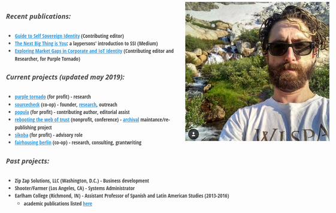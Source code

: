 <style type="text/css" media="screen">
/* Taken from http://markdowncss.github.io/modest/ */
@media print {
  *,
  *:before,
  *:after {
    background: transparent !important;
    color: #000 !important;
    box-shadow: none !important;
    text-shadow: none !important;
  }

  a,
  a:visited {
    text-decoration: underline;
  }

  a[href]:after {
    content: " (" attr(href) ")";
  }

  abbr[title]:after {
    content: " (" attr(title) ")";
  }

  a[href^="#"]:after,
  a[href^="javascript:"]:after {
    content: "";
  }

  pre,
  blockquote {
    border: 1px solid #999;
    page-break-inside: avoid;
  }

  thead {
    display: table-header-group;
  }

  tr,
  img {
    page-break-inside: avoid;
  }

  img {
    max-width: 100% !important;
  }

  p,
  h2,
  h3 {
    orphans: 3;
    widows: 3;
  }

  h2,
  h3 {
    page-break-after: avoid;
  }
}

pre,
code {
  font-family: Menlo, Monaco, "Courier New", monospace;
}

pre {
  padding: .5rem;
  line-height: 1.25;
  overflow-x: scroll;
}

a,
a:visited {
  color: #3498db;
}

a:hover,
a:focus,
a:active {
  color: #2980b9;
}

.modest-no-decoration {
  text-decoration: none;
}

html {
  font-size: 12px;
}

@media screen and (min-width: 32rem) and (max-width: 48rem) {
  html {
    font-size: 15px;
  }
}

@media screen and (min-width: 48rem) {
  html {
    font-size: 16px;
  }
}

body {
  line-height: 1.85;
}

p,
.modest-p {
  font-size: 1rem;
  margin-bottom: 1.3rem;
}

h1,
.modest-h1,
h2,
.modest-h2,
h3,
.modest-h3,
h4,
.modest-h4 {
  margin: 1.414rem 0 .5rem;
  font-weight: inherit;
  line-height: 1.42;
}

h1,
.modest-h1 {
  margin-top: 0;
  font-size: 2.827rem;
}

h2,
.modest-h2 {
  font-size: 1.999rem;
}

h3,
.modest-h3 {
  font-size: 1.414rem;
}

h4,
.modest-h4 {
  font-size: 1.121rem;
}

h5,
.modest-h5 {
  font-size: 1rem;
}

h6,
.modest-h6 {
  font-size: .88rem;
}

small,
.modest-small {
  font-size: .707em;
}

/* https://github.com/mrmrs/fluidity */

img,
canvas,
iframe,
video,
svg,
select,
textarea {
  max-width: 80%;
  margin: 0 auto;
  display: block;
}

@import url(http://fonts.googleapis.com/css?family=Open+Sans+Condensed:300,300italic,700);

@import url(http://fonts.googleapis.com/css?family=Open+Sans:700,700italic);

html {
  font-size: 18px;
  max-width: 100%;
}

body {
  color: #444;
  font-family: 'Open Sans Condensed', sans-serif;
  font-weight: 300;
  margin: 0 auto;
  max-width: 48rem;
  line-height: 1.45;
  padding: .25rem;
}

h1,
h2,
h3,
h4,
h5,
h6 {
  font-family: 'Open Sans', Helvetica, Arial, sans-serif;
  font-weight: 700;
}

h1,
h2,
h3 {
  border-bottom: 2px solid #fafafa;
  margin-bottom: 1.15rem;
  padding-bottom: .5rem;
  text-align: center;
}

blockquote {
  border-left: 8px solid #fafafa;
  padding: 1rem;
}

pre,
code {
  background-color: #fafafa;
}
</style>

<img align="right" src="assets/images/yosemite.jpg">

##### Recent publications:

- [Guide to Self Sovereign Identity](https://www.amazon.com/Comprehensive-Guide-Self-Sovereign-Identity-ebook/dp/B07Q3TXLDP) (Contributing editor)
- [The Next Big Thing is You](https://medium.com/@by_caballero/the-next-big-thing-is-you-cc78547e5d78): a laypersons' introduction to SSI (Medium)
- [Exploring Market Gaps in Corporate and IoT Identity](https://app.convertkit.com/landing_pages/457406) (Contributing editor and Researcher, for Purple Tornado)

##### Current projects (updated may 2019): 

- [purple tornado](http://thepurpletornado.com) (for profit) - research
- [sourcecheck](https://sourcecheck.org/) (co-op) - founder, [research](https://twitter.com/sourcecheckorg/), outreach
- [popula](http://popula.com) (for profit) - contributing author, editorial assist
- [rebooting the web of trust](https://www.weboftrust.info/) (nonprofit, conference) - [archival](http://github.com/WebOfTrustInfo/) maintance/re-publishing project
- [sikoba](http://www.sikoba.com/www/index.html#content4-1j) (for profit) - advisory role
- [fairhousing berlin](http://www.fairhousing-berlin.de/) (co-op) - research, consulting, grantwriting

##### Past projects:

- Zip Zap Solutions, LLC (Washington, D.C.) - Business development
- Shooter/Farmer (Los Angeles, CA) - Systems Administrator
- Earlham College (Richmond, IN) - Assistant Professor of Spanish and Latin American Studies (2013-2016) 
  - academic publications listed [here](https://independentresearcher.academia.edu/JuanCaballero)